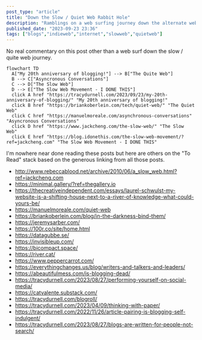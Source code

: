 ```yaml
---
post_type: "article" 
title: "Down the Slow / Quiet Web Rabbit Hole"
description: "Ramblings on a web surfing journey down the alternate web"
published_date: "2023-09-23 23:36"
tags: ["blogs","indieweb","internet","slowweb","quietweb"]
---
```


No real commentary on this post other than a web surf down the slow / quite web journey.

```mermaid
flowchart TD
  A["My 20th anniversary of blogging!"] --> B["The Quite Web"]
  B --> C["Asyncronous Conversations"]
  C --> D["The Slow Web"]
  D --> E["The Slow Web Movement - I DONE THIS"]
  click A href "https://tracydurnell.com/2023/09/23/my-20th-anniversary-of-blogging/" "My 20th anniversary of blogging!"
  click B href "https://briankoberlein.com/tech/quiet-web/" "The Quiet Web"
  click C href "https://manuelmoreale.com/asynchronous-conversations" "Asyncronous Conversations"
  click D href "https://www.jackcheng.com/the-slow-web/" "The Slow Web"
  click E href "https://blog.idonethis.com/the-slow-web-movement/?ref=jackcheng.com" "The Slow Web Movement - I DONE THIS"
```
 
I'm nowhere near done reading these posts but here are others on the "To Read" stack based on the generous linking from all those posts.

- http://www.rebeccablood.net/archive/2010/06/a_slow_web.html?ref=jackcheng.com
- https://minimal.gallery/?ref=thegallery.io
- https://thecreativeindependent.com/essays/laurel-schwulst-my-website-is-a-shifting-house-next-to-a-river-of-knowledge-what-could-yours-be/
- https://manuelmoreale.com/quiet-web
- https://briankoberlein.com/blog/in-the-darkness-bind-them/
- https://jeremysarber.com/
- https://100r.co/site/home.html
- https://datagubbe.se/
- https://invisibleup.com/
- https://bicompact.space/
- https://river.cat/
- https://www.peppercarrot.com/
- https://everythingchanges.us/blog/writers-and-talkers-and-leaders/
- https://abeautifulmess.com/is-blogging-dead/
- https://tracydurnell.com/2023/08/27/performing-yourself-on-social-media/
- https://catvalente.substack.com/
- https://tracydurnell.com/blogroll/
- https://tracydurnell.com/2023/04/09/thinking-with-paper/
- https://tracydurnell.com/2022/11/26/article-pairing-is-blogging-self-indulgent/
- https://tracydurnell.com/2023/08/27/blogs-are-written-for-people-not-search/

